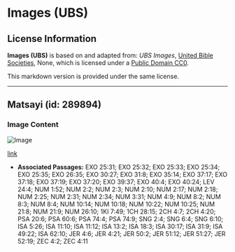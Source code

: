 # Images (UBS)

## License Information

**Images (UBS)** is based on and adapted from: _UBS Images_, [United Bible Societies](https://unitedbiblesocieties.org/), None, which is licensed under a [Public Domain CC0](https://creativecommons.org/public-domain/cc0/).

This markdown version is provided under the same license.



--------------------------------

## Matsayi (id: 289894)

### Image Content

![Image](https://cdn.aquifer.bible/aquifer-content/resources/Media/WEB-0395_standards_en.jpg)

[link](https://cdn.aquifer.bible/aquifer-content/resources/Media/WEB-0395_standards_en.jpg)

* **Associated Passages:** EXO 25:31; EXO 25:32; EXO 25:33; EXO 25:34; EXO 25:35; EXO 26:35; EXO 30:27; EXO 31:8; EXO 35:14; EXO 37:17; EXO 37:18; EXO 37:19; EXO 37:20; EXO 39:37; EXO 40:4; EXO 40:24; LEV 24:4; NUM 1:52; NUM 2:2; NUM 2:3; NUM 2:10; NUM 2:17; NUM 2:18; NUM 2:25; NUM 2:31; NUM 2:34; NUM 3:31; NUM 4:9; NUM 8:2; NUM 8:3; NUM 8:4; NUM 10:14; NUM 10:18; NUM 10:22; NUM 10:25; NUM 21:8; NUM 21:9; NUM 26:10; 1KI 7:49; 1CH 28:15; 2CH 4:7; 2CH 4:20; PSA 20:6; PSA 60:6; PSA 74:4; PSA 74:9; SNG 2:4; SNG 6:4; SNG 6:10; ISA 5:26; ISA 11:10; ISA 11:12; ISA 13:2; ISA 18:3; ISA 30:17; ISA 31:9; ISA 49:22; ISA 62:10; JER 4:6; JER 4:21; JER 50:2; JER 51:12; JER 51:27; JER 52:19; ZEC 4:2; ZEC 4:11

